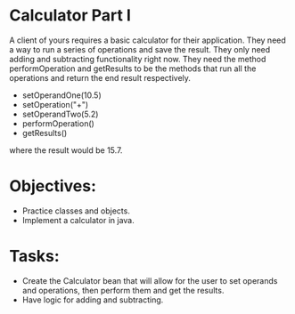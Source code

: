 # Calculator Part I
A client of yours requires a basic calculator for their application. They need a way to run a series of operations and save the result. They only need adding and subtracting functionality right now. They need the method performOperation and getResults to be the methods that run all the operations and return the end result respectively.

* setOperandOne(10.5)
* setOperation("+")
* setOperandTwo(5.2)
* performOperation()
* getResults()

where the result would be 15.7.

# Objectives:
* Practice classes and objects.
* Implement a calculator in java.

# Tasks:
* Create the Calculator bean that will allow for the user to set operands and operations, then perform them and get the results.
* Have logic for adding and subtracting.